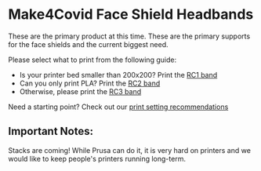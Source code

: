 # Make4Covid Face Shield Headbands

These are the primary product at this time.
These are the primary supports for the face shields and the current biggest need.

Please select what to print from the following guide:

- Is your printer bed smaller than 200x200?  Print the [RC1 band](https://github.com/make4covidstack/Production/face-shield-headband/RC1)
- Can you only print PLA? Print the [RC2 band](https://github.com/make4covidstack/Production/face-shield-headband/RC2)
- Otherwise, please print the [RC3 band](https://github.com/make4covidstack/Production/face-shield-headband/RC3)

Need a starting point?  Check out our [print setting recommendations](https://github.com/make4covidstack/Production/blob/master/face-shield-headband/settings-recommendations.md)

## Important Notes:
Stacks are coming! While Prusa can do it, it is very hard on printers and we would like to keep people's printers running long-term.
